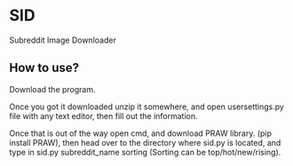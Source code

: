 # SID
Subreddit Image Downloader

<h2>How to use?</h2>

Download the program. 

Once you got it downloaded unzip it somewhere, and open usersettings.py file with any text editor, then fill out the information.

Once that is out of the way open cmd, and download PRAW library. (pip install PRAW), then head over to the directory where sid.py is located, and type in sid.py subreddit_name sorting (Sorting can be top/hot/new/rising).

